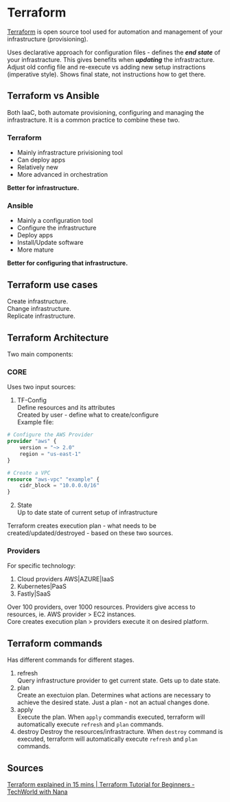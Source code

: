 # Terraform
[Terraform](https://www.terraform.io/) is open source tool used for automation and management of your infrastructure (provisioning). 

Uses declarative approach for configuration files - defines the ___end state___ of your infrastracture. This gives benefits when ___updating___ the infrastracture.
Adjust old config file and re-execute vs adding new setup instractions (imperative style). Shows final state, not instructions how to get there.  

## Terraform vs Ansible
Both IaaC, both automate provisioning, configuring and managing the infrastracture. It is a common practice to combine these two.

### Terraform
- Mainly infrastracture privisioning tool
- Can deploy apps
- Relatively new
- More advanced in orchestration

__Better for infrastructure.__

### Ansible
- Mainly a configuration tool
- Configure the infrastructure
- Deploy apps
- Install/Update software
- More mature

__Better for configuring that infrastructure.__

## Terraform use cases
Create infrastructure.  
Change infrastructure.  
Replicate infrastructure.

## Terraform Architecture
Two main components:

### CORE
Uses two input sources:  
1. TF-Config  
Define resources and its attributes  
Created by user - define what to create/configure  
Example file:
```terraform
# Configure the AWS Provider
provider "aws" {
    version = "~> 2.0"
    region = "us-east-1"
}

# Create a VPC
resource "aws-vpc" "example" {
    cidr_block = "10.0.0.0/16"
}
```
2. State  
Up to date state of current setup of infrastructure

Terraform creates execution plan - what needs to be created/updated/destroyed - based on these two sources.

### Providers
For specific technology:
1. Cloud providers AWS|AZURE|IaaS
2. Kubernetes|PaaS
3. Fastly|SaaS  

Over 100 providers, over 1000 resources. Providers give access to resources, ie. AWS provider > EC2 instances.  
Core creates execution plan > providers execute it on desired platform.

## Terraform commands
Has different commands for different stages.  
1. refresh  
Query infrastructure provider to get current state. Gets up to date state.
2. plan  
Create an exectuion plan. Determines what actions are necessary to achieve the desired state. Just a plan - not an actual changes done.
3. apply  
Execute the plan. When `apply` commandis executed, terraform will automatically execute `refresh` and `plan` commands.
4. destroy
Destroy the resources/infrastracture.  When `destroy` command is executed, terraform will automatically execute `refresh` and `plan` commands.


## Sources
[Terraform explained in 15 mins | Terraform Tutorial for Beginners - TechWorld with Nana](https://www.youtube.com/watch?v=l5k1ai_GBDE)
